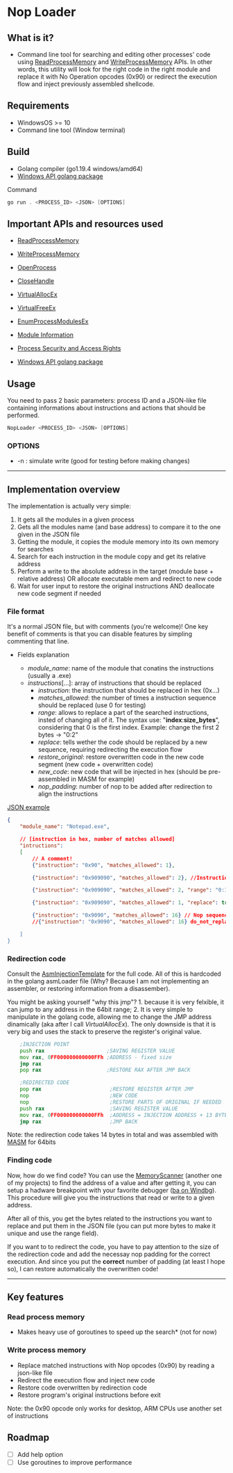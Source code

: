 # Nop Loader

## What is it?

- Command line tool for searching and editing other processes' code using [ReadProcessMemory](https://learn.microsoft.com/en-us/windows/win32/api/memoryapi/nf-memoryapi-readprocessmemory) and [WriteProcessMemory](https://learn.microsoft.com/en-us/windows/win32/api/memoryapi/nf-memoryapi-writeprocessmemory) APIs. In other words, this utility will look for the right code in the right module and replace it with No Operation opcodes (0x90) or redirect the execution flow and inject previously assembled shellcode.

## Requirements

- WindowsOS >= 10
- Command line tool (Window terminal)

## Build

- Golang compiler (go1.19.4 windows/amd64)
- [Windows API golang package](https://pkg.go.dev/golang.org/x/sys/windows)

Command

```powershell
go run . <PROCESS_ID> <JSON> [OPTIONS]
```

## Important APIs and resources used

- [ReadProcessMemory](https://learn.microsoft.com/en-us/windows/win32/api/memoryapi/nf-memoryapi-readprocessmemory)

- [WriteProcessMemory](https://learn.microsoft.com/en-us/windows/win32/api/memoryapi/nf-memoryapi-writeprocessmemory)

- [OpenProcess](https://learn.microsoft.com/en-us/windows/win32/api/processthreadsapi/nf-processthreadsapi-openprocess)

- [CloseHandle](https://learn.microsoft.com/en-us/windows/win32/api/handleapi/nf-handleapi-closehandle)

- [VirtualAllocEx](https://learn.microsoft.com/en-us/windows/win32/api/memoryapi/nf-memoryapi-virtualallocex)

- [VirtualFreeEx](https://learn.microsoft.com/en-us/windows/win32/api/memoryapi/nf-memoryapi-virtualfreeex)

- [EnumProcessModulesEx](https://learn.microsoft.com/en-us/windows/win32/api/psapi/nf-psapi-enumprocessmodulesex)

- [Module Information](https://learn.microsoft.com/en-us/windows/win32/psapi/module-information)

- [Process Security and Access Rights](https://learn.microsoft.com/en-us/windows/win32/procthread/process-security-and-access-rights)

- [Windows API golang package](https://pkg.go.dev/golang.org/x/sys/windows)

## Usage

You need to pass 2 basic parameters: process ID and a JSON-like file containing informations about instructions and actions that should be performed.


```powershell
NopLoader <PROCESS_ID> <JSON> [OPTIONS]
```
### OPTIONS
- -n : simulate write (good for testing before making changes)

---

## Implementation overview

The implementation is actually very simple:

1. It gets all the modules in a given process
1. Gets all the modules name (and base address) to compare it to the one given in the JSON file
1. Getting the module, it copies the module memory into its own memory for searches
1. Search for each instruction in the module copy and get its relative address
1. Perform a write to the absolute address in the target (module base + relative address) OR allocate executable mem and redirect to new code
1. Wait for user input to restore the original instructions AND deallocate new code segment if needed

### File format

It's a normal JSON file, but with comments (you're welcome)! One key benefit of comments is that you can disable features by simpling commenting that line.

- Fields explanation

    - *module_name*: name of the module that conatins the instructions (usually a .exe)
    - *instructions*[...]: array of instructions that should be replaced
        - *instruction*: the instruction that should be replaced in hex (0x...)
        - *matches_allowed*: the number of times a instruction sequence should be replaced (use 0 for testing)
        - *range*: allows to replace a part of the searched instructions, insted of changing all of it. The syntax use: "**index**:**size_bytes**", considering that 0 is the first index. Example: change the first 2 bytes -> "0:2"
        - *replace*: tells wether the code should be replaced by a new sequence, requiring redirecting the execution flow
        - *restore_original*: restore overwritten code in the new code segment (new code + overwritten code)
        - *new_code*: new code that will be injected in hex (should be pre-assembled in MASM for example)
        - *nop_padding*: number of nop to be added after redirection to align the instructions

[JSON example](https://github.com/HackTestes/NopLoader/blob/master/parameters.json)
```json
{
    "module_name": "Notepad.exe",

    // [instruction in hex, number of matches allowed]
    "intructions":
    [
        // A comment!
        {"instruction": "0x90", "matches_allowed": 1},

        {"instruction": "0x909090", "matches_allowed": 2}, //Instructions can have different lengths

        {"instruction": "0x909090", "matches_allowed": 2, "range": "0:1"},

        {"instruction": "0x909090", "matches_allowed": 1, "replace": true, "restore_original": true, "new_code": "0x909090909090", "nop_padding": 0},

        {"instruction": "0x9090", "matches_allowed": 16} // Nop sequence in the code
        //{"instruction": "0x9090", "matches_allowed": 16} do_not_replace me"

    ]
}

```

### Redirection code

Consult the [AsmInjectionTemplate](https://github.com/HackTestes/NopLoader/blob/master/AsmInjectionTemplate.asm) for the full code. All of this is hardcoded in the golang asmLoader file (Why? Because I am not implementing an assembler, or restoring information from a disassember).

You might be asking yourself "why this jmp"? 1. because it is very felxible, it can jump to any address in the 64bit range; 2. It is very simple to manipulate in the golang code, allowing me to change the JMP address dinamically (aka after I call *VirtualAllocEx*). The only downside is that it is very big and uses the stack to preserve the register's original value.

```asm
    ;INJECTION POINT
    push rax                    ;SAVING REGISTER VALUE
    mov rax, 0FF000000000000FFh ;ADDRESS - fixed size
    jmp rax
    pop rax                     ;RESTORE RAX AFTER JMP BACK

    ;REDIRECTED CODE
    pop rax                      ;RESTORE REGISTER AFTER JMP
    nop                          ;NEW CODE
    nop                          ;RESTORE PARTS OF ORIGINAL IF NEEDED
    push rax                     ;SAVING REGISTER VALUE
    mov rax, 0FF000000000000FFh  ;ADDRESS = INJECTION ADDRESS + 13 BYTES
    jmp rax                      ;JMP BACK
```

Note: the redirection code takes 14 bytes in total and was assembled with [MASM](https://learn.microsoft.com/pt-br/cpp/assembler/masm/masm-for-x64-ml64-exe?view=msvc-170) for 64bits

### Finding code

Now, how do we find code? You can use the [MemoryScanner](https://github.com/HackTestes/MemoryScanner) (another one of my projects) to find the address of a value and after getting it, you can setup a hadware breakpoint with your favorite debugger ([ba on Windbg](https://learn.microsoft.com/en-us/windows-hardware/drivers/debugger/ba--break-on-access-)). This procedure will give you the instructions that read or write to a given address.

After all of this, you get the bytes related to the instructions you want to replace and put them in the JSON file (you can put more bytes to make it unique and use the range field).

If you want to to redirect the code, you have to pay attention to the size of the redirection code and add the necessay nop padding for the correct execution. And since you put the **correct** number of padding (at least I hope so), I can restore automatically the overwritten code!

---

## Key features

### Read process memory
- Makes heavy use of goroutines to speed up the search* (not for now)

### Write process memory
- Replace matched instructions with Nop opcodes (0x90) by reading a json-like file
- Redirect the execution flow and inject new code
- Restore code overwritten by redirection code
- Restore program's original instructions before exit

Note: the 0x90 opcode only works for desktop, ARM CPUs use another set of instructions

## Roadmap

* [ ] Add help option
* [ ] Use goroutines to improve performance
